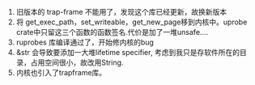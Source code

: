 1. 旧版本的 trap-frame 不能用了，发现这个库已经更新，故换新版本
2. 将 get_exec_path，set_writeable，get_new_page移到内核中。uprobe crate中只留这三个函数的函数签名.代价是加了一堆unsafe....
3. ruprobes 库编译通过了，开始修内核的bug
4. &str 会导致要添加一大堆lifetime specifier, 考虑到我只是存软件所在的目录，占用空间很小，故改用String.
5. 内核也引入了trapframe库。